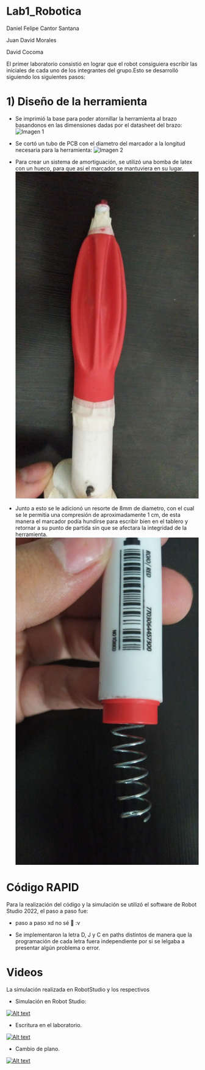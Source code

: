 # Lab1_Robotica

Daniel Felipe Cantor Santana

Juan David Morales

David Cocoma



El primer laboratorio consistió en lograr que el robot consiguiera escribir las iniciales de cada uno de los integrantes del grupo.Esto se desarrolló siguiendo los siguientes pasos:

# 1) Diseño de la herramienta
- Se imprimió la base para poder atornillar la herramienta al brazo basandonos en las dimensiones dadas por el datasheet del brazo:
![Imagen 1](https://github.com/Robotica-2022-I/Lab1_Robotica/blob/main/Base%20herramienta.jpeg)

- Se cortó un tubo de PCB con el diametro del marcador a la longitud necesaria para la herramienta:
![Imagen 2](https://github.com/Robotica-2022-I/Lab1_Robotica/blob/main/Tubo%20PBC.jpeg)

- Para crear un sistema de amortiguación, se utilizó una bomba de latex con un hueco, para que así el marcador se mantuviera en su lugar.
![Imagen 3](https://github.com/Robotica-2022-I/Lab1_Robotica/blob/main/Bomba.jpg)

- Junto a esto se le adicionó un resorte de 8mm de diametro, con el cual se le permitia una compresión de aproximadamente 1 cm, de esta manera el marcador podía hundirse para escribir bien en el tablero y retornar a su punto de partida sin que se afectara la integridad de la herramienta.
![Imagen 4](https://github.com/Robotica-2022-I/Lab1_Robotica/blob/main/Resorte.jpg)

# Código RAPID

Para la realización del código y la simulación se utilizó el software de Robot Studio 2022, el paso a paso fue:

- paso a paso xd no sé 🥑 :v

- Se implementaron la letra D, J y C en paths distintos de manera que la programación de cada letra fuera independiente por si se lelgaba a presentar algún problema o error.

# Videos
La simulación realizada en RobotStudio  y  los respectivos

- Simulación en Robot Studio:

[![Alt text](https://img.youtube.com/vi/_I5JrFPRCUo/0.jpg)](https://www.youtube.com/watch?v=_I5JrFPRCUo)

- Escritura en el laboratorio.

[![Alt text](https://img.youtube.com/vi/eHptf9mHE9Y/0.jpg)](https://youtube.com/shorts/eHptf9mHE9Y)

- Cambio de plano.

[![Alt text](https://img.youtube.com/vi/Glbab0HQlO8/0.jpg)](https://youtube.com/shorts/Glbab0HQlO8)

